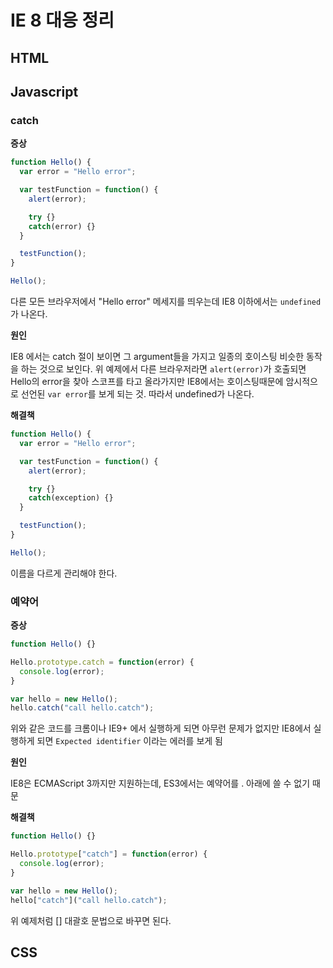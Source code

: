 # IE 8 대응 정리

## HTML

## Javascript

### catch

**증상**

```javascript
function Hello() {
  var error = "Hello error";

  var testFunction = function() {
    alert(error);

    try {} 
    catch(error) {}
  }

  testFunction();
}

Hello();
```

다른 모든 브라우저에서 "Hello error" 메세지를 띄우는데 IE8 이하에서는 `undefined` 가 나온다.

**원인**

IE8 에서는 catch 절이 보이면 그 argument들을 가지고 일종의 호이스팅 비슷한 동작을 하는 것으로 보인다. 위 예제에서 다른 브라우저라면 `alert(error)`가 호출되면 Hello의 error을 찾아 스코프를 타고 올라가지만 IE8에서는 호이스팅때문에 암시적으로 선언된 `var error`를 보게 되는 것. 따라서 undefined가 나온다.

**해결책**

```javascript
function Hello() {
  var error = "Hello error";

  var testFunction = function() {
    alert(error);

    try {} 
    catch(exception) {}
  }

  testFunction();
}

Hello();
```

이름을 다르게 관리해야 한다.

### 예약어

**증상**

```javascript
function Hello() {}

Hello.prototype.catch = function(error) {
  console.log(error);
}

var hello = new Hello();
hello.catch("call hello.catch");
```

위와 같은 코드를 크롬이나 IE9+ 에서 실행하게 되면 아무런 문제가 없지만 IE8에서 실행하게 되면 `Expected identifier` 이라는 에러를 보게 됨

**원인**

IE8은 ECMAScript 3까지만 지원하는데, ES3에서는 예약어를 . 아래에 쓸 수 없기 때문

**해결책**

```javascript
function Hello() {}

Hello.prototype["catch"] = function(error) {
  console.log(error);
}

var hello = new Hello();
hello["catch"]("call hello.catch");
```

위 예제처럼 \[\] 대괄호 문법으로 바꾸면 된다.

## CSS

